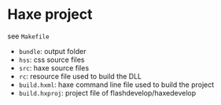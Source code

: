 # Haxe project

see `Makefile`

* `bundle`: output folder
* `hss`: css source files
* `src`: haxe source files
* `rc`: resource file used to build the DLL
* `build.hxml`: haxe command line file used to build the project
* `build.hxproj`: project file of flashdevelop/haxedevelop
